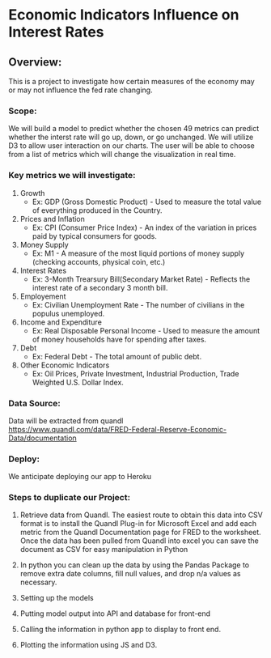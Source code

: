 # Economic Indicators Influence on Interest Rates

## Overview:
This is a project to investigate how certain measures of the economy may or may not influence the fed rate changing.

### Scope: 
We will build a model to predict whether the chosen 49 metrics can predict whether the interst rate will go up, down, or 
go unchanged. We will utilize D3 to allow user interaction on our charts.
The user will be able to choose from a list of metrics which will change the visualization in real time.

### Key metrics we will investigate:

1. Growth 
    * Ex: GDP (Gross Domestic Product) - Used to measure the total value of everything produced in the Country. 
2. Prices and Inflation
    * Ex: CPI (Consumer Price Index) - An index of the variation in prices paid by typical consumers for goods. 
3. Money Supply 
    * Ex: M1  - A measure of the most liquid portions of money supply (checking accounts, physical coin, etc.) 
4. Interest Rates 
    * Ex: 3-Month Trearsury Bill(Secondary Market Rate) - Reflects the interest rate of a secondary 3 month bill. 
5. Employement 
    * Ex: Civilian Unemployment Rate - The number of civilians in the populus unemployed. 
6. Income and Expenditure 
    * Ex: Real Disposable Personal Income - Used to measure the amount of money households have for spending after taxes. 
7. Debt
    * Ex: Federal Debt - The total amount of public debt. 
8. Other Economic Indicators 
    * Ex: Oil Prices, Private Investment, Industrial Production, Trade Weighted U.S. Dollar Index. 

### Data Source:
Data will be extracted from quandl<br>
https://www.quandl.com/data/FRED-Federal-Reserve-Economic-Data/documentation

### Deploy:
We anticipate deploying our app to Heroku

### Steps to duplicate our Project:

1. Retrieve data from Quandl. The easiest route to obtain this data into CSV format is to install the Quandl Plug-in for 
Microsoft Excel and add each metric from the Quandl Documentation page for FRED to the worksheet. Once the data has been 
pulled from Quandl into excel you can save the document as CSV for easy manipulation in Python 

2. In python you can clean up the data by using the Pandas Package to remove extra date columns, fill null values, and drop n/a values as necessary. 

3. Setting up the models 

4. Putting model output into API and database for front-end 

5. Calling the information in python app to display to front end. 

6. Plotting the information using JS and D3. 
